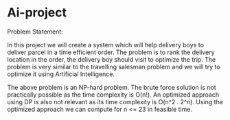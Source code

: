 # Ai-project

Problem Statement:

In this project we will create a system which will help delivery boys to deliver parcel in a time efficient order. The problem is to rank the delivery location in the order, the delivery boy should visit to optimize the trip. The problem is very similar to the travelling salesman problem and we will try to optimize it using Artificial Intelligence.

The above problem is an NP-hard problem. The brute force solution is not practically possible as the time complexity is O(n!). An optimized approach using DP is also not relevant as its time complexity is O(n^2 . 2^n). Using the optimized approach we can compute for n <= 23 in feasible time.
